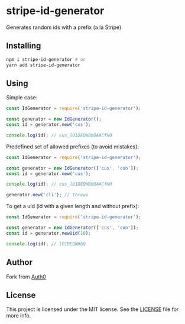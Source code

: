 # stripe-id-generator

Generates random ids with a prefix (a la Stripe)

## Installing

```bash
npm i stripe-id-generator # or
yarn add stripe-id-generator
```

## Using

Simple case:
```javascript
const IdGenerator = require('stripe-id-generator');

const generator = new IdGenerator();
const id = generator.new('cus');

console.log(id); // cus_lO1DEQWBbQAACfHO
```

Predefined set of allowed prefixes (to avoid mistakes):
```javascript
const IdGenerator = require('stripe-id-generator');

const generator = new IdGenerator(['cus', 'con']);
const id = generator.new('cus');

console.log(id); // cus_lO1DEQWBbQAACfHO

generator.new('cli'); // throws
```

To get a uid (id with a given length and without prefix):
```javascript
const IdGenerator = require('stripe-id-generator');

const generator = new IdGenerator(['cus', 'con']);
const id = generator.newUid(10);

console.log(id); // lO1DEQWBbQ
```

## Author

Fork from [Auth0](https://github.com/auth0/id-generator)

## License

This project is licensed under the MIT license. See the [LICENSE](LICENSE) file for more info.
